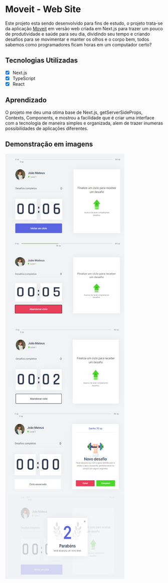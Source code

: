 # Moveit - Web Site

Este projeto esta sendo desenvolvido para fins de estudo, o projeto trata-se da aplicação [Moveit](https://moveit-5luwr38va-mateusgcoelho.vercel.app) em versão web criada em Next.js para trazer um pouco de produtividade e saúde para seu dia, dividindo seu tempo e criando desafios para se movimentar e manter os olhos e o corpo bem, todos sabemos como programadores ficam horas em um computador certo?

## Tecnologias Utilizadas

- [x] Next.js
- [x] TypeScript
- [x] React

## Aprendizado

O projeto me deu uma otima base de Next.js, getServerSideProps, Contexts, Components, e mostrou a facilidade que é criar uma interface com a tecnologia de maneira simples e organizada, alem de trazer inumeras possibilidades de aplicações diferentes.

## Demonstração em imagens

<div style="display:flex; flex-wrap: wrap;">
    <img src="./img/foto1.png" width="380px" height="270px" />
    <img src="./img/foto2.png" width="380px" height="270px" />
    <img src="./img/foto3.png" width="380px" height="270px" />
    <img src="./img/foto4.png" width="380px" height="270px" />
    <img src="./img/foto5.png" width="380px" height="270px" />
</div>

